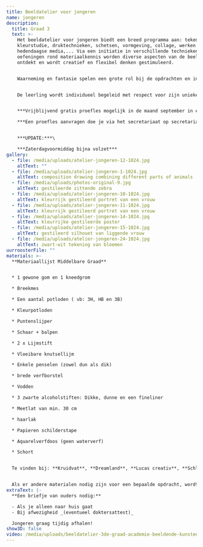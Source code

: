 ```yaml
---
title: Beeldatelier voor jongeren
name: jongeren
description:
  title: Graad 3
  text: >-
    Het beeldatelier voor jongeren biedt een breed programma aan: tekenen,
    kleurstudie, druktechnieken, schetsen, vormgeving, collage, werken met
    hedendaagse media,... Via een initiatie in verschillende technieken en
    oefeningen rond materiaalkennis worden diverse aspecten van de beeldtaal
    ontdekt en wordt creatief en flexibel denken gestimuleerd.


    Waarneming en fantasie spelen een grote rol bij de opdrachten en interageren met elkaar. Er worden linken gelegd met kunstgeschiedenis en hedendaagse tendensen in de kunstwereld.


    De leerling wordt individueel begeleid met respect voor zijn unieke zelf. Er wordt getracht een ruimte te bieden waarin iedereen zoveel mogelijk zichzelf kan zijn, zich kan uitdrukken, kan ontdekken en zich beeldend kan ontwikkelen. Les volgen in het beeldatelier kan een welkome aanvulling zijn bij het dagonderwijs en/of een goede voorbereiding op verdergezet kunstonderwijs.


    ***V﻿rijblijvend gratis proefles mogelijk in de maand september in een klas naar keuze zolang er plaats is.***\

    ***E﻿en proefles aanvragen doe je via het secretariaat op secretariaat.academiebeeldendekunsten@sovilvoorde.be of 02 251 51 51***


    ***U﻿PDATE:***\

    ***Z﻿aterdagvoormiddag bijna volzet***
gallery:
  - file: /media/uploads/atelier-jongeren-12-1024.jpg
    altText: ""
  - file: /media/uploads/atelier-jongeren-1-1024.jpg
    altText: composition drawing combining different parts of animals
  - file: /media/uploads/photos-original-9.jpg
    altText: gestileerde zittende zebra
  - file: /media/uploads/atelier-jongeren-10-1024.jpg
    altText: kleurrijk gestileerd portret van een vrouw
  - file: /media/uploads/atelier-jongeren-11-1024.jpg
    altText: kleurrijk gestileerd portret van een vrouw
  - file: /media/uploads/atelier-jongeren-14-1024.jpg
    altText: kleurrijke gestileerde poster
  - file: /media/uploads/atelier-jongeren-15-1024.jpg
    altText: gestileerd silhouet van liggende vrouw
  - file: /media/uploads/atelier-jongeren-24-1024.jpg
    altText: zwart-wit tekening van bloemen
uurroosterFile: ""
materials: >-
  **Materiaallijst Middelbare Graad**


  * 1 gewone gom en 1 kneedgrom

  * Breekmes

  * Een aantal potloden ( vb: 3H, HB en 3B)

  * Kleurpotloden

  * Puntenslijper

  * Schaar + balpen

  * 2 x Lijmstift

  * Vloeibare knutsellijm

  * Enkele penselen (zowel dun als dik)

  * brede verfborstel

  * Vodden

  * 3 zwarte alcoholstiften: Dikke, dunne en een fineliner

  * Meetlat van min. 30 cm

  * haarlak

  * Papieren schilderstape

  * Aquarelverfdoos (geen waterverf)

  * Schort


  Te vinden bij: **Kruidvat**, **Dreamland**, **Lucas creativ**, **Schleiper**.


  A﻿ls er andere materialen nodig zijn voor een bepaalde opdracht, wordt dit door de leerkracht gecommuniceerd.
extraText: |-
  **Een briefje van ouders nodig:**

  - Als je alleen naar huis gaat
  - Bij afwezigheid _(eventueel doktersattest)_

  Jongeren graag tijdig afhalen!
show3D: false
video: /media/uploads/beeldatelier-3de-graad-academie-beeldende-kunsten-vilvoorde.mp4
---
```

